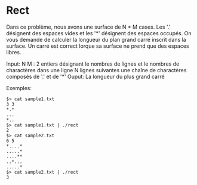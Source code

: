 # Rect

Dans ce problème, nous avons une surface de N * M cases. Les '.' désignent des espaces vides et les '*' désignent des espaces occupés. On vous demande de calculer la longueur du plan grand carré inscrit dans la surface. Un carré est correct lorque sa surface ne prend que des espaces libres.

Input:
    N M : 2 entiers désignant le nombres de lignes et le nombres de charactères dans une ligne
    N lignes suivantes une chaîne de charactères composés de '.' et de '*'
Ouput:
    La longueur du plus grand carré

Exemples:

```
$> cat sample1.txt
3 3
*.*
...
*..
$> cat sample1.txt | ./rect
2
$> cat sample2.txt
6 5
*....*
.....*
....**
..*...
.....*
$> cat sample2.txt | ./rect
3
```
